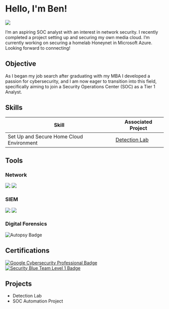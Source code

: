 # Hello, I'm Ben!
<a href="https://www.linkedin.com/in/ben-j-juliano/"><img src="https://img.shields.io/badge/-LinkedIn-0072b1?&style=for-the-badge&logo=linkedin&logoColor=white" /></a>

I’m an aspiring SOC analyst with an interest in network security. I recently completed a project setting up and securing my own media cloud. I’m currently working on securing a homelab Honeynet in Microsoft Azure. Looking forward to connecting!

## Objective

As I began my job search after graduating with my MBA I developed a passion for cybersecurity, and I am now eager to transition into this field, specifically aiming to join a Security Operations Center (SOC) as a Tier 1 Analyst.

## Skills

| Skill                                         | Associated Project         |
|-----------------------------------------------|----------------------------|
|Set Up and Secure Home Cloud Environment          | <a href="https://google.com">Detection Lab</a>|

## Tools

### Network
<div>
    <img src="https://img.shields.io/badge/-Wireshark-1679A7?&style=for-the-badge&logo=Wireshark&logoColor=white" />
    <img src="https://img.shields.io/badge/-Suricata-EF3B2D?&style=for-the-badge&logo=Suricata&logoColor=white" />
</div>

### SIEM
<div>
    <img src="https://img.shields.io/badge/-Splunk-000000?&style=for-the-badge&logo=Splunk&logoColor=white"/>
   <img src="https://img.shields.io/badge/TheHive5-FFB300?&style=for-the-badge&logoColor=white&labelColor=white"/>

</div>

### Digital Forensics
<div>
    <img src="https://img.shields.io/badge/Autopsy-8B4513?&style=for-the-badge&logoColor=white" alt="Autopsy Badge" />
</div>


## Certifications
<div>
<a href="https://www.coursera.org/google-certificates/cybersecurity-certificate">
  <img src="https://img.shields.io/badge/Google%20Cybersecurity%20Professional-FF0000?&style=for-the-badge&logo=Google&logoColor=white" alt="Google Cybersecurity Professional Badge" />
</a>
<a href="https://www.securityblue.team/why-btl1/">
  <img src="https://img.shields.io/badge/Security%20Blue%20Team%20Level%201-000080?&style=for-the-badge&logoColor=white" alt="Security Blue Team Level 1 Badge" />
</a>

</div>

## Projects
- Detection Lab
- SOC Automation Project
